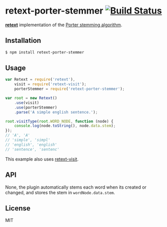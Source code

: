 # retext-porter-stemmer [![Build Status](https://travis-ci.org/wooorm/retext-porter-stemmer.png)](https://travis-ci.org/wooorm/retext-porter-stemmer)

**[retext](https://github.com/wooorm/retext "Retext")** implementation of the [Porter stemming algorithm](http://tartarus.org/martin/PorterStemmer/).

## Installation

```sh
$ npm install retext-porter-stemmer
```

## Usage

```js
var Retext = require('retext'),
    visit = require('retext-visit');
    porterStemmer = require('retext-porter-stemmer');

var root = new Retext()
    .use(visit)
    .use(porterStemmer)
    .parse('A simple english sentence.');

root.visitType(root.WORD_NODE, function (node) {
    console.log(node.toString(), node.data.stem);
});
// 'A', 'A'
// 'simple', 'simpl'
// 'english', 'english'
// 'sentence', 'sentenc'
```

This example also uses [retext-visit](https://github.com/wooorm/retext-visit).

## API
None, the plugin automatically stems each word when its created or changed, and stores the stem in `wordNode.data.stem`.

## License

  MIT
